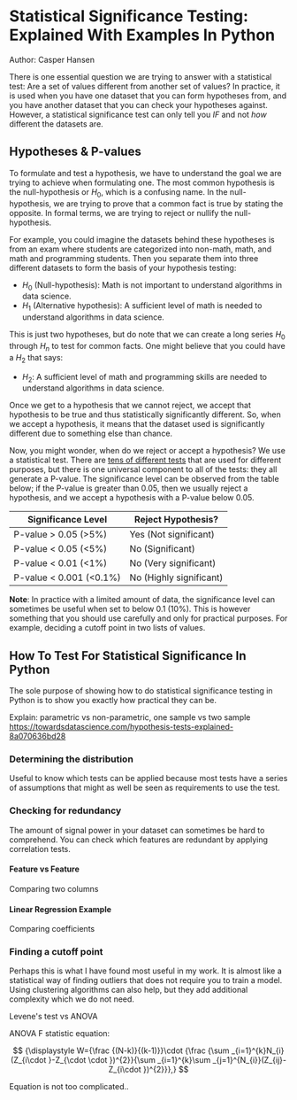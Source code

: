 # Statistical Significance Testing: Explained With Examples In Python

Author: Casper Hansen

There is one essential question we are trying to answer with a statistical test: Are a set of values different from another set of values? In practice, it is used when you have one dataset that you can form hypotheses from, and you have another dataset that you can check your hypotheses against. However, a statistical significance test can only tell you *IF* and not *how* different the datasets are.

## Hypotheses & P-values

To formulate and test a hypothesis, we have to understand the goal we are trying to achieve when formulating one. The most common hypothesis is the null-hypothesis or $H_0$, which is a confusing name. In the null-hypothesis, we are trying to prove that a common fact is true by stating the opposite. In formal terms, we are trying to reject or nullify the null-hypothesis.

For example, you could imagine the datasets behind these hypotheses is from an exam where students are categorized into non-math, math, and math and programming students. Then you separate them into three different datasets to form the basis of your hypothesis testing:
- $H_0$ (Null-hypothesis): Math is not important to understand algorithms in data science.
- $H_1$ (Alternative hypothesis): A sufficient level of math is needed to understand algorithms in data science.

This is just two hypotheses, but do note that we can create a long series $H_0$ through $H_n$ to test for common facts. One might believe that you could have a $H_2$ that says:

- $H_2$: A sufficient level of math and programming skills are needed to understand algorithms in data science.

Once we get to a hypothesis that we cannot reject, we accept that hypothesis to be true and thus statistically significantly different. So, when we accept a hypothesis, it means that the dataset used is significantly different due to something else than chance.

Now, you might wonder, when do we reject or accept a hypothesis? We use a statistical test. There are [tens of different tests](https://docs.scipy.org/doc/scipy/reference/stats.html#statistical-tests) that are used for different purposes, but there is one universal component to all of the tests: they all generate a P-value. The significance level can be observed from the table below; if the P-value is greater than 0.05, then we usually reject a hypothesis, and we accept a hypothesis with a P-value below 0.05.

|Significance Level|Reject Hypothesis?|
|---|---|
|P-value > 0.05 (>5%)|Yes (Not significant)|
|P-value < 0.05 (<5%)|No (Significant)|
|P-value < 0.01 (<1%)|No (Very significant)|
|P-value < 0.001 (<0.1%)|No (Highly significant)|

**Note**: In practice with a limited amount of data, the significance level can sometimes be useful when set to below 0.1 (10%). This is however something that you should use carefully and only for practical purposes. For example, deciding a cutoff point in two lists of values.

## How To Test For Statistical Significance In Python

The sole purpose of showing how to do statistical significance testing in Python is to show you exactly how practical they can be. 

Explain: parametric vs non-parametric, one sample vs two sample
https://towardsdatascience.com/hypothesis-tests-explained-8a070636bd28

### Determining the distribution
Useful to know which tests can be applied because most tests have a series of assumptions that might as well be seen as requirements to use the test.

### Checking for redundancy
The amount of signal power in your dataset can sometimes be hard to comprehend. You can check which features are redundant by applying correlation tests.

#### Feature vs Feature
Comparing two columns

#### Linear Regression Example
Comparing coefficients

### Finding a cutoff point
Perhaps this is what I have found most useful in my work. It is almost like a statistical way of finding outliers that does not require you to train a model. Using clustering algorithms can also help, but they add additional complexity which we do not need.

Levene's test vs ANOVA

ANOVA F statistic equation:

$$
{\displaystyle W={\frac {(N-k)}{(k-1)}}\cdot {\frac {\sum _{i=1}^{k}N_{i}(Z_{i\cdot }-Z_{\cdot \cdot })^{2}}{\sum _{i=1}^{k}\sum _{j=1}^{N_{i}}(Z_{ij}-Z_{i\cdot })^{2}}},}
$$

Equation is not too complicated..
